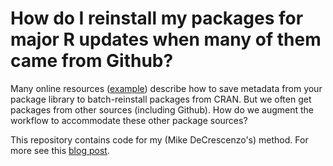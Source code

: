 # How do I reinstall my packages for major R updates when many of them came from Github?

Many online resources ([example](https://rstats.wtf/maintaining-r.html#how-to-transfer-your-library-when-updating-r)) describe how to save metadata from your package library to batch-reinstall packages from CRAN. But we often get packages from other sources (including Github). How do we augment the workflow to accommodate these other package sources? 

This repository contains code for my (Mike DeCrescenzo's) method. For more see this [blog post](https://mikedecr.github.io/post/package-reinstall/). 

